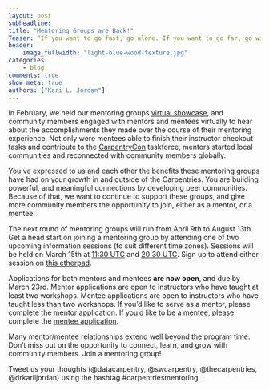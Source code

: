 ```yaml
---
layout: post
subheadline: 
title: "Mentoring Groups are Back!"
Teaser: “If you want to go fast, go alone. If you want to go far, go with others.” - African Proverb
header:
    image_fullwidth: "light-blue-wood-texture.jpg"
categories:
    - blog
comments: true
show_meta: true
authors: ["Kari L. Jordan"]
---
```

In February, we held our mentoring groups [virtual showcase](http://www.datacarpentry.org/blog/Mentoring-Groups-Virtual-Showcase/), and community members engaged with mentors and mentees virtually to hear about the accomplishments they made over the course of their mentoring experience. Not only were mentees able to finish their instructor checkout tasks and contribute to the [CarpentryCon](www.carpentrycon.org) taskforce, mentors started local communities and reconnected with community members globally. 

You’ve expressed to us and each other the benefits these mentoring groups have had on your growth in and outside of the Carpentries. You are building powerful, and meaningful connections by developing peer communities. Because of that, we want to continue to support these groups, and give more community members the opportunity to join, either as a mentor, or a mentee.

The next round of mentoring groups will run from April 9th to August 13th. Get a head start on joining a mentoring group by attending one of two upcoming information sessions (to suit different time zones). Sessions will be held on March 15th at [11:30 UTC](https://www.timeanddate.com/worldclock/fixedtime.html?msg=Carpentries+Mentoring+Groups+Info+Session&iso=20180315T0730&p1=179&am=30) and [20:30 UTC](https://www.timeanddate.com/worldclock/fixedtime.html?msg=Carpentries+Mentoring+Groups+Info+Session&iso=20180315T1630&p1=179). Sign up to attend either session on [this etherpad](http://pad.software-carpentry.org/mentorship-info).                                        

Applications for both mentors and mentees **are now open**, and due by March 23rd. Mentor applications are open to instructors who have taught at least two workshops. Mentee applications are open to instructors who have taught less than two workshops. If you’d like to serve as a mentor, please complete the [mentor application](https://goo.gl/forms/xKYytXTbI1PUo56C2).  If you’d like to be a mentee, please complete the [mentee application](https://goo.gl/forms/0Tiz8m1E2H5nlLus2).   

Many mentor/mentee relationships extend well beyond the program time. Don’t miss out on the opportunity to connect, learn, and grow with community members. Join a mentoring group! 

Tweet us your thoughts (@datacarpentry, @swcarpentry, @thecarpentries, @drkariljordan) using the hashtag #carpentriesmentoring.
